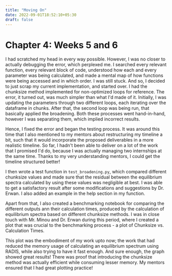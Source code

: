 ```yaml
---
title: "Moving On"
date: 2022-09-01T18:52:10+05:30
draft: false
---
```


# Chapter 4: Weeks 5 and 6

I had scratched my head in every way possible. However, I was no closer to actually debugging the error, which perplexed me. I searched every relevant function, every relevant block of code, understood how each and every parameter was being calculated, and made a mental map of how functions were being accessed and in which order. I was still stuck.
And so, I decided to just scrap my current implementation, and started over. I had the chunksize method implemented for non-optimized loops for reference. The error, it turned out, was much simpler than what I'd made of it. Initially, I was updating the parameters through two different loops, each iterating over the dataframe in chunks. After that, the second loop was being run, that basically applied the broadening. Both these processes went hand-in-hand, however I was separating them, which implied incorrect results.

Hence, I fixed the error and began the testing process. It was around this time that I also mentioned to my mentors about restructuring my timeline a bit, such that it would incorporate the proposed deliverables in a more realistic timeline. So far, I hadn't been able to deliver on a lot of the work that I promised I'd do, because I was actually managing two internships at the same time. Thanks to my very understanding mentors, I could get the timeline structured better!

I then wrote a test function in `test_broadening.py`, which compared different chunksize values and made sure that the residual between the equilibrium spectra calculated by using these values was negligible at best. I was able to get a satisfactory result after some modifications and suggestions by Dr. Erwan. I also added an example in the help section in my function.

Apart from that, I also created a benchmarking notebook for comparing the different outputs ann their calculation times, produced by the calculation of equilibrium spectra based on different chunksize methods.
I was in close touch with Mr. Minou and Dr. Erwan during this period, where I created a plot that was crucial to the benchmarking process - a plot of Chunksize vs. Calculation Times.

This plot was the embodiment of my work upto now; the work that had reduced the memory usage of calculating an equilibrium spectrum using RADIS, while also trying to have it fast enough.
And sure enough, the graph showed great results! There was proof that introducing the chunksize method was actually efficient while consuming lesser memory.
My mentors ensured that I had great plotting practice!
